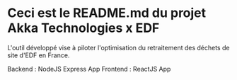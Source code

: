 # Ceci est le README.md du projet Akka Technologies x EDF #

L'outil développé vise à piloter l'optimisation du retraitement des déchets de site d'EDF en France.

Backend : NodeJS Express App
Frontend : ReactJS App
